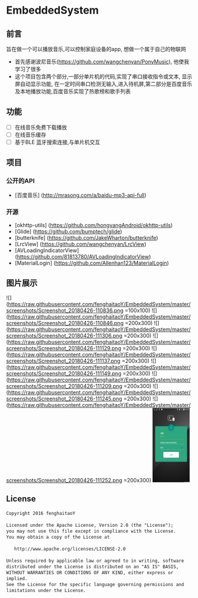 # EmbeddedSystem

## 前言
旨在做一个可以播放音乐,可以控制家庭设备的app, 想做一个属于自己的物联网
- 首先感谢波尼音乐(https://github.com/wangchenyan/PonyMusic), 他使我学习了很多
- 这个项目包含两个部分,一部分单片机的代码,实现了串口接收指令或文本, 显示屏自动显示功能, 在一定时间串口检测无输入,进入待机屏,第二部分是百度音乐及本地播放功能,百度音乐实现了热歌榜和歌手列表

## 功能
- [ ]  在线音乐免费下载播放
- [ ]  在线音乐缓存
- [ ]  基于BLE 蓝牙搜索连接,与单片机交互

## 项目
### 公开的API
-  [百度音乐]  (http://mrasong.com/a/baidu-mp3-api-full)

### 开源
- [okhttp-utils] (https://github.com/hongyangAndroid/okhttp-utils)
- [Glide] (https://github.com/bumptech/glide)
- [butterknife] (https://github.com/JakeWharton/butterknife)
- [LrcView] (https://github.com/wangchenyan/LrcView)
- [AVLoadingIndicatorView] (https://github.com/81813780/AVLoadingIndicatorView)
- [MaterialLogin] (https://github.com/Allenhan123/MaterialLogin)

## 图片展示
![](https://raw.githubusercontent.com/fenghaitaoY/EmbeddedSystem/master/screenshots/Screenshot_20180426-110836.png =100x100)
![](https://raw.githubusercontent.com/fenghaitaoY/EmbeddedSystem/master/screenshots/Screenshot_20180426-110846.png =200x300)
![](https://raw.githubusercontent.com/fenghaitaoY/EmbeddedSystem/master/screenshots/Screenshot_20180426-111306.png =200x300)
![](https://raw.githubusercontent.com/fenghaitaoY/EmbeddedSystem/master/screenshots/Screenshot_20180426-111129.png =200x300)
![](https://raw.githubusercontent.com/fenghaitaoY/EmbeddedSystem/master/screenshots/Screenshot_20180426-111137.png =200x300)
![](https://raw.githubusercontent.com/fenghaitaoY/EmbeddedSystem/master/screenshots/Screenshot_20180426-111149.png =200x300)
![](https://raw.githubusercontent.com/fenghaitaoY/EmbeddedSystem/master/screenshots/Screenshot_20180426-111209.png =200x300)
![](https://raw.githubusercontent.com/fenghaitaoY/EmbeddedSystem/master/screenshots/Screenshot_20180426-111245.png =200x300)
![](https://raw.githubusercontent.com/fenghaitaoY/EmbeddedSystem/master/screenshots/Screenshot_20180426-111252.png =200x300)
<img src="https://raw.githubusercontent.com/fenghaitaoY/EmbeddedSystem/master/screenshots/Screenshot_20180426-111252.png" width="100" height="200" />
## License

    Copyright 2016 fenghaitaoY

    Licensed under the Apache License, Version 2.0 (the "License");
    you may not use this file except in compliance with the License.
    You may obtain a copy of the License at

       http://www.apache.org/licenses/LICENSE-2.0

    Unless required by applicable law or agreed to in writing, software
    distributed under the License is distributed on an "AS IS" BASIS,
    WITHOUT WARRANTIES OR CONDITIONS OF ANY KIND, either express or implied.
    See the License for the specific language governing permissions and
    limitations under the License.





